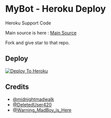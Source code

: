 # MyBot - Heroku Deploy

Heroku Support Code

Main source is here : [Main Source](https://github.com/madboy482/MyBot)

Fork and give star to that repo. 

## Deploy
[![Deploy To Heroku](https://www.herokucdn.com/deploy/button.svg)](https://dashboard.heroku.com/new?button-url=https%3A%2F%2Fgithub.com%2Fmadboy482%2FMyBotDeploy&template=https%3A%2F%2Fgithub.com%2Fmadboy482%2FMyBotDeploy)

## Credits
   - [@midnightmadwalk](https://t.me/midnightmadwalk)
   - [@DeletedUser420](https://t.me/DeletedUser420)
   - [@Warning_MadBoy_is_Here](https://t.me/Warning_MadBoy_is_Here)

